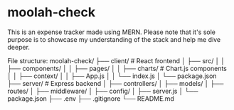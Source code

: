 # moolah-check
This is an expense tracker made using MERN. Please note that it's sole purpose is to showcase my understanding of the stack and help me dive deeper.

File structure:
moolah-check/
├── client/            # React frontend
│   ├── src/
│   │   ├── components/
│   │   ├── pages/
│   │   ├── charts/    # Chart.js components
│   │   ├── context/
│   │   ├── App.js
│   │   └── index.js
│   └── package.json
├── server/            # Express backend
│   ├── controllers/
│   ├── models/
│   ├── routes/
│   ├── middleware/
│   ├── config/
│   ├── server.js
│   └── package.json
├── .env
├── .gitignore
└── README.md